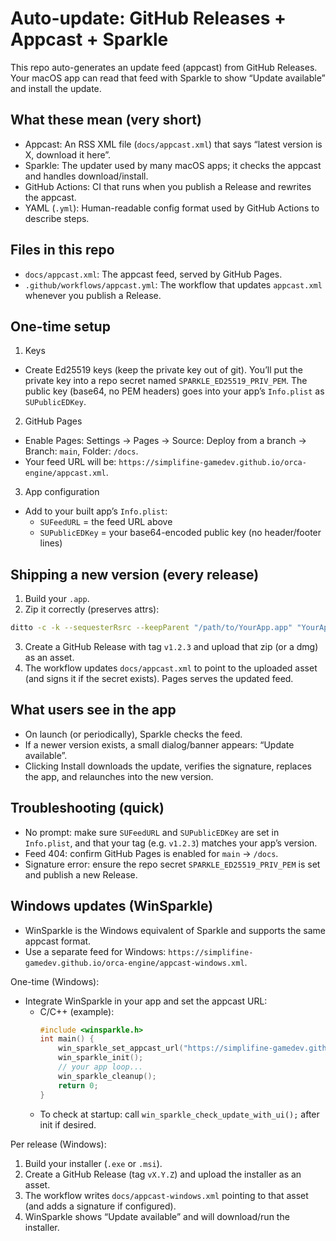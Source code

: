 # Auto-update: GitHub Releases + Appcast + Sparkle

This repo auto-generates an update feed (appcast) from GitHub Releases. Your macOS app can read that feed with Sparkle to show “Update available” and install the update.

## What these mean (very short)
- Appcast: An RSS XML file (`docs/appcast.xml`) that says “latest version is X, download it here”.
- Sparkle: The updater used by many macOS apps; it checks the appcast and handles download/install.
- GitHub Actions: CI that runs when you publish a Release and rewrites the appcast.
- YAML (`.yml`): Human-readable config format used by GitHub Actions to describe steps.

## Files in this repo
- `docs/appcast.xml`: The appcast feed, served by GitHub Pages.
- `.github/workflows/appcast.yml`: The workflow that updates `appcast.xml` whenever you publish a Release.

## One-time setup
1) Keys
- Create Ed25519 keys (keep the private key out of git). You’ll put the private key into a repo secret named `SPARKLE_ED25519_PRIV_PEM`. The public key (base64, no PEM headers) goes into your app’s `Info.plist` as `SUPublicEDKey`.

2) GitHub Pages
- Enable Pages: Settings → Pages → Source: Deploy from a branch → Branch: `main`, Folder: `/docs`.
- Your feed URL will be: `https://simplifine-gamedev.github.io/orca-engine/appcast.xml`.

3) App configuration
- Add to your built app’s `Info.plist`:
  - `SUFeedURL` = the feed URL above
  - `SUPublicEDKey` = your base64-encoded public key (no header/footer lines)

## Shipping a new version (every release)
1) Build your `.app`.
2) Zip it correctly (preserves attrs):
```bash
ditto -c -k --sequesterRsrc --keepParent "/path/to/YourApp.app" "YourApp_1.2.3.zip"
```
3) Create a GitHub Release with tag `v1.2.3` and upload that zip (or a dmg) as an asset.
4) The workflow updates `docs/appcast.xml` to point to the uploaded asset (and signs it if the secret exists). Pages serves the updated feed.

## What users see in the app
- On launch (or periodically), Sparkle checks the feed.
- If a newer version exists, a small dialog/banner appears: “Update available”.
- Clicking Install downloads the update, verifies the signature, replaces the app, and relaunches into the new version.

## Troubleshooting (quick)
- No prompt: make sure `SUFeedURL` and `SUPublicEDKey` are set in `Info.plist`, and that your tag (e.g. `v1.2.3`) matches your app’s version.
- Feed 404: confirm GitHub Pages is enabled for `main` → `/docs`.
- Signature error: ensure the repo secret `SPARKLE_ED25519_PRIV_PEM` is set and publish a new Release.

## Windows updates (WinSparkle)
- WinSparkle is the Windows equivalent of Sparkle and supports the same appcast format.
- Use a separate feed for Windows: `https://simplifine-gamedev.github.io/orca-engine/appcast-windows.xml`.

One-time (Windows):
- Integrate WinSparkle in your app and set the appcast URL:
  - C/C++ (example):
    ```c
    #include <winsparkle.h>
    int main() {
        win_sparkle_set_appcast_url("https://simplifine-gamedev.github.io/orca-engine/appcast-windows.xml");
        win_sparkle_init();
        // your app loop...
        win_sparkle_cleanup();
        return 0;
    }
    ```
  - To check at startup: call `win_sparkle_check_update_with_ui();` after init if desired.

Per release (Windows):
1) Build your installer (`.exe` or `.msi`).
2) Create a GitHub Release (tag `vX.Y.Z`) and upload the installer as an asset.
3) The workflow writes `docs/appcast-windows.xml` pointing to that asset (and adds a signature if configured).
4) WinSparkle shows “Update available” and will download/run the installer.
